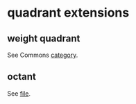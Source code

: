 # quadrant extensions


## weight quadrant

See Commons [category](https://commons.wikimedia.org/wiki/Category:Weight_quadrants_of_Boolean_functions_in_hypercube_matrix).


## octant

See [file](https://commons.wikimedia.org/wiki/File:3-ary_Boolean_functions;_octants.svg).